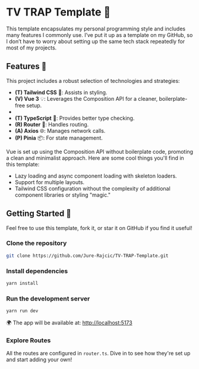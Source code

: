 # TV TRAP Template 🚀

This template encapsulates my personal programming style and includes many features I commonly use. I’ve put it up as a template on my GitHub, so I don’t have to worry about setting up the same tech stack repeatedly for most of my projects. 

## Features 🌟

This project includes a robust selection of technologies and strategies:
- **(T) Tailwind CSS** 🎨: Assists in styling.
- **(V) Vue 3** 💡: Leverages the Composition API for a cleaner, boilerplate-free setup.
-  
- **(T) TypeScript** 📝: Provides better type checking.
- **(R) Router** 🧭: Handles routing.
- **(A) Axios** 🌐: Manages network calls.
- **(P) Pinia** 📦: For state management.

Vue is set up using the Composition API without boilerplate code, promoting a clean and minimalist approach. Here are some cool things you'll find in this template:

- Lazy loading and async component loading with skeleton loaders.
- Support for multiple layouts.
- Tailwind CSS configuration without the complexity of additional component libraries or styling "magic."

## Getting Started 🚀

Feel free to use this template, fork it, or star it on GitHub if you find it useful!

### Clone the repository

```bash
git clone https://github.com/Jure-Rajcic/TV-TRAP-Template.git
```

### Install dependencies

```bash
yarn install
```

### Run the development server

```bash
yarn run dev
```

🌍 The app will be available at: [http://localhost:5173](http://localhost:5173)

### Explore Routes

All the routes are configured in `router.ts`. Dive in to see how they're set up and start adding your own!

